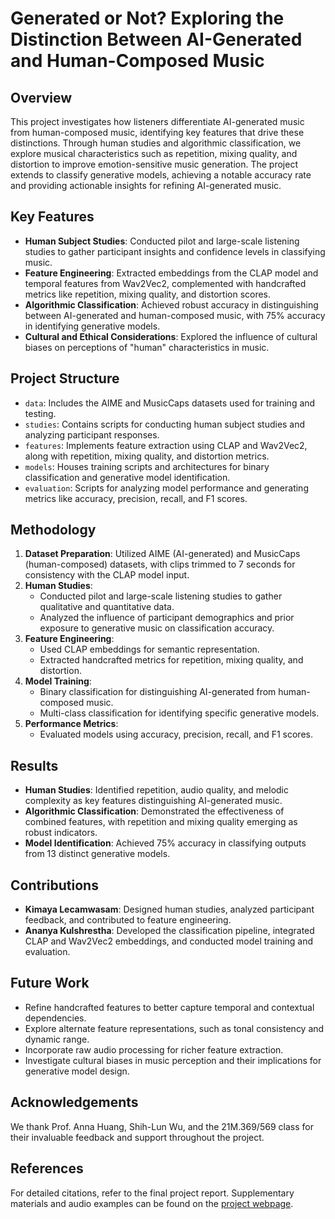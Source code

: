 # Generated or Not? Exploring the Distinction Between AI-Generated and Human-Composed Music

## Overview
This project investigates how listeners differentiate AI-generated music from human-composed music, identifying key features that drive these distinctions. Through human studies and algorithmic classification, we explore musical characteristics such as repetition, mixing quality, and distortion to improve emotion-sensitive music generation. The project extends to classify generative models, achieving a notable accuracy rate and providing actionable insights for refining AI-generated music.

## Key Features
- **Human Subject Studies**: Conducted pilot and large-scale listening studies to gather participant insights and confidence levels in classifying music.
- **Feature Engineering**: Extracted embeddings from the CLAP model and temporal features from Wav2Vec2, complemented with handcrafted metrics like repetition, mixing quality, and distortion scores.
- **Algorithmic Classification**: Achieved robust accuracy in distinguishing between AI-generated and human-composed music, with 75% accuracy in identifying generative models.
- **Cultural and Ethical Considerations**: Explored the influence of cultural biases on perceptions of "human" characteristics in music.

## Project Structure
- `data`: Includes the AIME and MusicCaps datasets used for training and testing.
- `studies`: Contains scripts for conducting human subject studies and analyzing participant responses.
- `features`: Implements feature extraction using CLAP and Wav2Vec2, along with repetition, mixing quality, and distortion metrics.
- `models`: Houses training scripts and architectures for binary classification and generative model identification.
- `evaluation`: Scripts for analyzing model performance and generating metrics like accuracy, precision, recall, and F1 scores.

## Methodology
1. **Dataset Preparation**: Utilized AIME (AI-generated) and MusicCaps (human-composed) datasets, with clips trimmed to 7 seconds for consistency with the CLAP model input.
2. **Human Studies**:
   - Conducted pilot and large-scale listening studies to gather qualitative and quantitative data.
   - Analyzed the influence of participant demographics and prior exposure to generative music on classification accuracy.
3. **Feature Engineering**:
   - Used CLAP embeddings for semantic representation.
   - Extracted handcrafted metrics for repetition, mixing quality, and distortion.
4. **Model Training**:
   - Binary classification for distinguishing AI-generated from human-composed music.
   - Multi-class classification for identifying specific generative models.
5. **Performance Metrics**:
   - Evaluated models using accuracy, precision, recall, and F1 scores.

## Results
- **Human Studies**: Identified repetition, audio quality, and melodic complexity as key features distinguishing AI-generated music.
- **Algorithmic Classification**: Demonstrated the effectiveness of combined features, with repetition and mixing quality emerging as robust indicators.
- **Model Identification**: Achieved 75% accuracy in classifying outputs from 13 distinct generative models.

## Contributions
- **Kimaya Lecamwasam**: Designed human studies, analyzed participant feedback, and contributed to feature engineering.
- **Ananya Kulshrestha**: Developed the classification pipeline, integrated CLAP and Wav2Vec2 embeddings, and conducted model training and evaluation.

## Future Work
- Refine handcrafted features to better capture temporal and contextual dependencies.
- Explore alternate feature representations, such as tonal consistency and dynamic range.
- Incorporate raw audio processing for richer feature extraction.
- Investigate cultural biases in music perception and their implications for generative model design.

## Acknowledgements
We thank Prof. Anna Huang, Shih-Lun Wu, and the 21M.369/569 class for their invaluable feedback and support throughout the project.

## References
For detailed citations, refer to the final project report. Supplementary materials and audio examples can be found on the [project webpage](https://ananyakul.github.io/AIHAI/).
